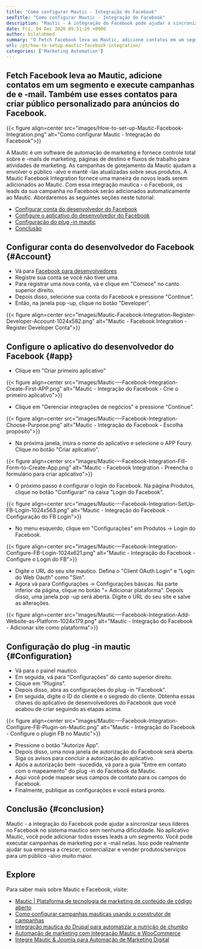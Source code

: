 ```yaml
---
title: "Como configurar Mautic - Integração do Facebook" 
seoTitle: "Como configurar Mautic - Integração do Facebook" 
description: "Mautic - A integração do Facebook pode ajudar a sincronizar seus leads do Facebook no sistema mautico sem nenhuma dificuldade e depois usá -los em campanhas de marketing." 
date: Fri, 04 Dec 2020 09:51:26 +0000
author: bilalahmed
summary: "O Fetch Facebook leva ao Mautic, adicione contatos em um segmento e execute campanhas de email. Também use esses contatos para criar público personalizado para anúncios do Facebook." 
url: /pt/how-to-setup-mautic-facebook-integration/
categories: ['Marketing Automation']
---
```


## Fetch Facebook leva ao Mautic, adicione contatos em um segmento e execute campanhas de e -mail. Também use esses contatos para criar público personalizado para anúncios do Facebook.

{{< figure align=center src="images/How-to-set-up-Mautic-Facebook-Integration.png" alt="Como configurar Mautic - Integração do Facebook">}}

A Mautic é um software de automação de marketing e fornece controle total sobre e -mails de marketing, páginas de destino e fluxos de trabalho para atividades de marketing. As campanhas de gotejamento da Mautic ajudam a envolver o público -alvo e mantê -las atualizadas sobre seus produtos. A Mautic Facebook Integration fornece uma maneira de novos leads serem adicionados ao Mautic. Com essa integração mautica - o Facebook, os leads da sua campanha no Facebook serão adicionados automaticamente ao Mautic.
Abordaremos as seguintes seções neste tutorial:
  * [Configurar conta do desenvolvedor do Facebook][1]
  * [Configure o aplicativo do desenvolvedor do Facebook][2]
  * [Configuração do plug -in mautic][3]
  * [Conclusão][4]

## Configurar conta do desenvolvedor do Facebook {#Account}
  * Vá para [Facebook para desenvolvedores][5]
  * Registre sua conta se você não tiver uma.
  * Para registrar uma nova conta, vá e clique em "Comece" no canto superior direito.
  * Depois disso, selecione sua conta do Facebook e pressione "Continue".
  * Então, na janela pop -up, clique no botão "Developer".

{{< figure align=center src="images/Mautic-Facebook-Integration-Register-Developer-Account-1024x582.png" alt="Mautic - Facebook Integration - Register Developer Conta">}}


## Configure o aplicativo do desenvolvedor do Facebook {#app}
  * Clique em "Criar primeiro aplicativo"

{{< figure align=center src="images/Mautic-–-Facebook-Integration-Create-First-APP.png" alt="Mautic - Integração do Facebook - Crie o primeiro aplicativo">}}

  * Clique em "Gerenciar integrações de negócios" e pressione "Continue".

{{< figure align=center src="images/Mautic-–-Facebook-Integration-Choose-Purpose.png" alt="Mautic - Integração do Facebook - Escolha propósito">}}

  * Na próxima janela, insira o nome do aplicativo e selecione o APP Foury. Clique no botão "Criar aplicativo".

{{< figure align=center src="images/Mautic-–-Facebook-Integration-Fill-Form-to-Create-App.png" alt="Mautic - Facebook Integration - Preencha o formulário para criar aplicativo">}}

  * O próximo passo é configurar o login do Facebook. Na página Produtos, clique no botão "Configurar" na caixa "Login do Facebook".

{{< figure align=center src="images/Mautic-–-Facebook-Integration-SetUp-FB-Login-1024x563.png" alt="Mautic - Integração do Facebook - Configuração do FB Login">}}

  * No menu esquerdo, clique em "Configurações" em Produtos -> Login do Facebook.

{{< figure align=center src="images/Mautic-–-Facebook-Integration-Configure-FB-Login-1024x621.png" alt="Mautic - Integração do Facebook - Configure o Login do FB">}}

  * Digite o URL do seu site mautico. Defina o "Client OAuth Login" e "Login do Web Oauth" como "Sim".
  * Agora vá para Configurações -> Configurações básicas. Na parte inferior da página, clique no botão "+ Adicionar plataforma". Depois disso, uma janela pop -up será aberta. Digite o URL do seu site e salve as alterações.

{{< figure align=center src="images/Mautic-–-Facebook-Integration-Add-Website-as-Platform-1024x179.png" alt="Mautic - Integração do Facebook - Adicionar site como plataforma">}}


## Configuração do plug -in mautic {#Configuration}
  * Vá para o painel mautico.
  * Em seguida, vá para “Configurações” do canto superior direito.
  * Clique em "Plugins".
  * Depois disso, abra as configurações do plug -in "Facebook".
  * Em seguida, digite o ID do cliente e o segredo do cliente. Obtenha essas chaves do aplicativo de desenvolvedores do Facebook que você acabou de criar seguindo as etapas acima.

{{< figure align=center src="images/Mautic-–-Facebook-Integration-Configure-FB-Plugin-on-Mautic.png" alt="Mautic - Integração do Facebook - Configure o plugin FB no Mautic">}}

  * Pressione o botão "Autorize App".
  * Depois disso, uma nova janela de autorização do Facebook será aberta. Siga os avisos para concluir a autorização do aplicativo.
  * Após a autorização bem -sucedida, vá para a guia "Entre em contato com o mapeamento" do plug -in do Facebook da Mautic.
  * Aqui você pode mapear seus campos de contato para os campos do Facebook.
  * Finalmente, publique as configurações e você estará pronto.

## Conclusão {#conclusion}
Mautic - a integração do Facebook pode ajudar a sincronizar seus líderes no Facebook no sistema mautico sem nenhuma dificuldade. No aplicativo Mautic, você pode adicionar todos esses leads a um segmento. Você pode executar campanhas de marketing por e -mail nelas. Isso pode realmente ajudar sua empresa a crescer, comercializar e vender produtos/serviços para um público -alvo muito maior.

## Explore
Para saber mais sobre Mautic e Facebook, visite:
  * [Mautic | Plataforma de tecnologia de marketing de conteúdo de código aberto][6]
  * [Como configurar campanhas mauticas usando o construtor de campanhas][7]
  * [Integração mautica do Drupal para automatizar a nutrição de chumbo][8]
  * [Automação de marketing com integração Mautic e WooCommerce][9]
  * [Integre Mautic & Joomla para Automação de Marketing Digital][10]

  
[1]: #account
[2]: #app
[3]: #configuration
[4]: #conclusion
[5]: https://developers.facebook.com/docs/apps#register
[6]: https://products.containerize.com/marketing-automation/mautic
[7]: https://blog.containerize.com/marketing-automation/how-to-setup-marketing-campaigns-using-mautic-campaign-builder/
[8]: https://blog.containerize.com/content-management/drupal-tutorial-automate-lead-growth-with-drupal-mautic/
[9]: https://blog.containerize.com/blogging/marketing-automation-using-mautic-and-wordpress-woocommerce/
[10]: https://blog.containerize.com/content-management/integrate-mautic-with-joomla-for-marketing-automation/
